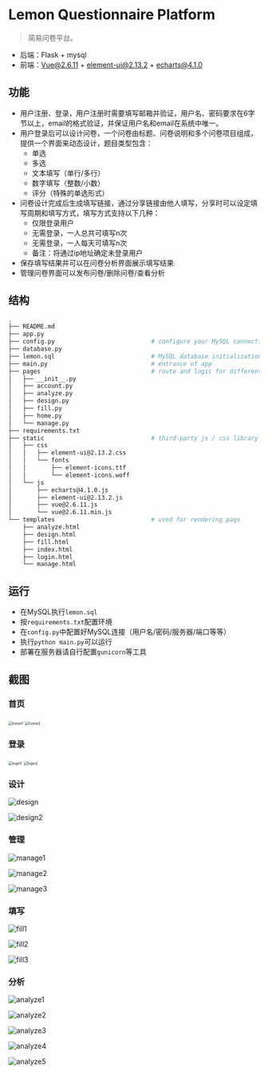# Lemon Questionnaire Platform
> 简易问卷平台。
- 后端：Flask + mysql
- 前端：Vue@2.6.11 + element-ui@2.13.2 + echarts@4.1.0
## 功能

- 用户注册、登录，用户注册时需要填写邮箱并验证，用户名、密码要求在6字节以上，email的格式验证，并保证用户名和email在系统中唯一。
- 用户登录后可以设计问卷，一个问卷由标题、问卷说明和多个问卷项目组成，提供一个界面来动态设计，题目类型包含：
  - 单选
  - 多选
  - 文本填写（单行/多行）
  - 数字填写（整数/小数）
  - 评分（特殊的单选形式）
- 问卷设计完成后生成填写链接，通过分享链接由他人填写，分享时可以设定填写周期和填写方式，填写方式支持以下几种：
  - 仅限登录用户
  - 无需登录，一人总共可填写n次
  - 无需登录，一人每天可填写n次
  - 备注：将通过ip地址确定未登录用户
- 保存填写结果并可以在问卷分析界面展示填写结果
- 管理问卷界面可以发布问卷/删除问卷/查看分析

## 结构
```bash
.
├── README.md
├── app.py
├── config.py                           # configure your MySQL connection here
├── database.py
├── lemon.sql                           # MySQL database initialization
├── main.py                             # entrance of app
├── pages                               # route and logic for different features
│   ├── __init__.py
│   ├── account.py
│   ├── analyze.py
│   ├── design.py
│   ├── fill.py
│   ├── home.py
│   └── manage.py
├── requirements.txt
├── static                              # third-party js / css library
│   ├── css
│   │   ├── element-ui@2.13.2.css
│   │   └── fonts
│   │       ├── element-icons.ttf
│   │       └── element-icons.woff
│   └── js
│       ├── echarts@4.1.0.js
│       ├── element-ui@2.13.2.js
│       ├── vue@2.6.11.js
│       └── vue@2.6.11.min.js
└── templates                           # used for rendering pags
    ├── analyze.html
    ├── design.html
    ├── fill.html
    ├── index.html
    ├── login.html
    └── manage.html
```

## 运行

- 在MySQL执行`lemon.sql`
- 按`requirements.txt`配置环境
- 在`config.py`中配置好MySQL连接（用户名/密码/服务器/端口等等）
- 执行`python main.py`可以运行
- 部署在服务器请自行配置`gunicorn`等工具

## 截图
### 首页

<img src="screenshots/home1.png" alt="home1" style="zoom:50%;" />

<img src="screenshots/home2.png" alt="home2" style="zoom:50%;" />

### 登录

<img src="screenshots/login1.png" alt="login1" style="zoom:50%;" />

<img src="screenshots/login2.png" alt="login2" style="zoom:50%;" />

### 设计

![design](screenshots/design1.png)

![design2](screenshots/design2.png)

### 管理

![manage1](screenshots/manage1.png)

![manage2](screenshots/manage2.png)

![manage3](screenshots/manage3.png)

### 填写

![fill1](screenshots/fill1.png)

![fill2](screenshots/fill2.png)

![fill3](screenshots/fill3.png)

### 分析

![analyze1](screenshots/analyze1.png)

![analyze2](screenshots/analyze2.png)

![analyze3](screenshots/analyze3.png)

![analyze4](screenshots/analyze4.png)

![analyze5](screenshots/analyze5.png)